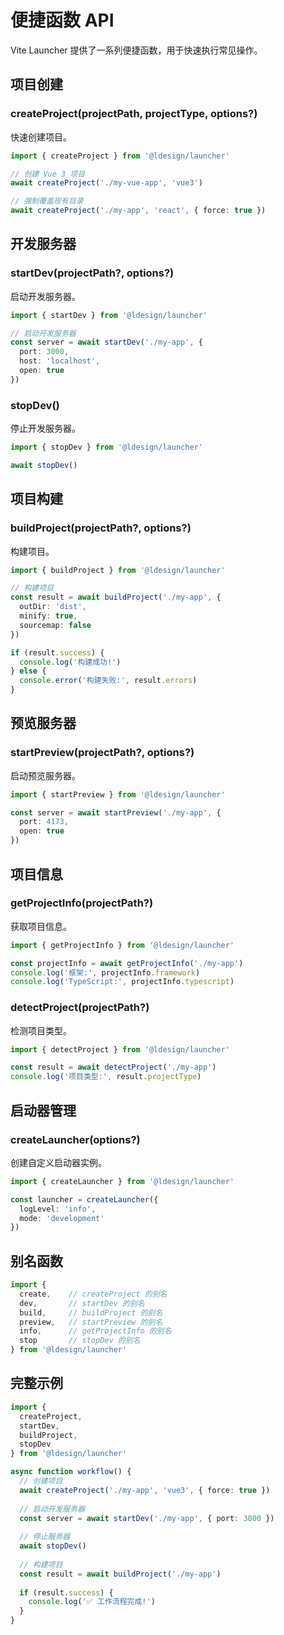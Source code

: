 # 便捷函数 API

Vite Launcher 提供了一系列便捷函数，用于快速执行常见操作。

## 项目创建

### createProject(projectPath, projectType, options?)

快速创建项目。

```typescript
import { createProject } from '@ldesign/launcher'

// 创建 Vue 3 项目
await createProject('./my-vue-app', 'vue3')

// 强制覆盖现有目录
await createProject('./my-app', 'react', { force: true })
```

## 开发服务器

### startDev(projectPath?, options?)

启动开发服务器。

```typescript
import { startDev } from '@ldesign/launcher'

// 启动开发服务器
const server = await startDev('./my-app', {
  port: 3000,
  host: 'localhost',
  open: true
})
```

### stopDev()

停止开发服务器。

```typescript
import { stopDev } from '@ldesign/launcher'

await stopDev()
```

## 项目构建

### buildProject(projectPath?, options?)

构建项目。

```typescript
import { buildProject } from '@ldesign/launcher'

// 构建项目
const result = await buildProject('./my-app', {
  outDir: 'dist',
  minify: true,
  sourcemap: false
})

if (result.success) {
  console.log('构建成功!')
} else {
  console.error('构建失败:', result.errors)
}
```

## 预览服务器

### startPreview(projectPath?, options?)

启动预览服务器。

```typescript
import { startPreview } from '@ldesign/launcher'

const server = await startPreview('./my-app', {
  port: 4173,
  open: true
})
```

## 项目信息

### getProjectInfo(projectPath?)

获取项目信息。

```typescript
import { getProjectInfo } from '@ldesign/launcher'

const projectInfo = await getProjectInfo('./my-app')
console.log('框架:', projectInfo.framework)
console.log('TypeScript:', projectInfo.typescript)
```

### detectProject(projectPath?)

检测项目类型。

```typescript
import { detectProject } from '@ldesign/launcher'

const result = await detectProject('./my-app')
console.log('项目类型:', result.projectType)
```

## 启动器管理

### createLauncher(options?)

创建自定义启动器实例。

```typescript
import { createLauncher } from '@ldesign/launcher'

const launcher = createLauncher({
  logLevel: 'info',
  mode: 'development'
})
```

## 别名函数

```typescript
import { 
  create,    // createProject 的别名
  dev,       // startDev 的别名
  build,     // buildProject 的别名
  preview,   // startPreview 的别名
  info,      // getProjectInfo 的别名
  stop       // stopDev 的别名
} from '@ldesign/launcher'
```

## 完整示例

```typescript
import { 
  createProject, 
  startDev, 
  buildProject, 
  stopDev 
} from '@ldesign/launcher'

async function workflow() {
  // 创建项目
  await createProject('./my-app', 'vue3', { force: true })
  
  // 启动开发服务器
  const server = await startDev('./my-app', { port: 3000 })
  
  // 停止服务器
  await stopDev()
  
  // 构建项目
  const result = await buildProject('./my-app')
  
  if (result.success) {
    console.log('✅ 工作流程完成!')
  }
}
```

